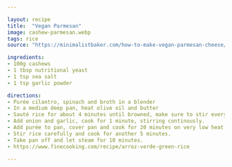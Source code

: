 ```yaml
---

layout: recipe
title:  "Vegan Parmesan"
image: cashew-parmesan.webp
tags: rice
source: "https://minimalistbaker.com/how-to-make-vegan-parmesan-cheese/"

ingredients:
- 100g cashews
- 1 tbsp nutritional yeast
- 1 tsp sea salt
- 1 tsp garlic powder

directions:
- Purée cilantro, spinach and broth in a blender
- In a medium deep pan, heat olive oil and butter
- Sauté rice for about 4 minutes until browned, make sure to stir every 30 seconds.
- Add onion and garlic, cook for 1 minute, stirring continously.
- Add purée to pan, cover pan and cook for 20 minutes on very low heat. 
- Stir rice carefully and cook for another 5 minutes.
- Take pan off and let steam for 10 minutes.
- https://www.finecooking.com/recipe/arroz-verde-green-rice

---
```

